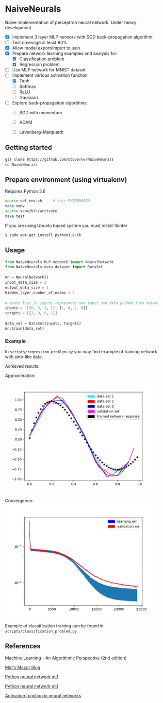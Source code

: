 NaiveNeurals
============

Naive implementation of perceptron neural network. Under heavy development.


- [X] Implement 3 layer MLP network with SGD back-propagation algorithm
- [ ] Test coverage at least 80%
- [X] Allow model export/import to json
- [X] Prepare network learning examples and analysis for:
    - [X] Classification problem
    - [X] Regression problem
- [ ] Use MLP network for MNIST dataset
- [ ] Implement various activation function
    - [x] Tanh
    - [ ] Softmax
    - [ ] ReLU
    - [ ] Gaussian
- [ ] Explore back-propagation algorithms:
    - [ ] SGD with momentum
    - [ ] ADAM
    - [ ] Levenberg-Marquardt



Getting started
---------------

```bash
git clone https://github.com/stovorov/NaiveNeurals
cd NaiveNeurals
```


Prepare environment (using virtualenv)
--------------------------------------

Requires Python 3.6

```bash
source set_env.sh     # sets PYTHONPATH
make venv
source venv/bin/activate
make test
```

If you are using Ubuntu based system you must install tkinter

```bash
$ sudo apt-get install python3.6-tk
```

Usage
-----

```python
from NaiveNeurals.MLP.network import NeuralNetwork
from NaiveNeurals.data.dataset import DataSet

nn = NeuralNetwork()
input_data_size = 2
output_data_size = 1
hidden_layer_number_of_nodes = 5

# every list in inputs represents one input and data pushed into network
inputs =  [[0, 0, 1, 1], [1, 0, 1, 0]]
targets = [[1, 0, 0, 1]]

data_set = DataSet(inputs, targets)
nn.train(data_set)
```

### Example

In ``scripts/regression_problem.py`` you may find example of training network with sine-like data.

Achieved results:

Approximation:
![Aproximation_sine](docs/graphs/sine_example.png)

Convergence:
![Convergence_sine](docs/graphs/sine_conv.png)

Example of classification training can be found in ``scripts/classification_problem.py``


References
----------

[Machine Learning - An Algorithmic Perspective (2nd edition)](https://www.amazon.com/Machine-Learning-Algorithmic-Perspective-Recognition/dp/1466583282/ref=dp_ob_title_bk)

[Mat's Mazur Blog](https://mattmazur.com/2015/03/17/a-step-by-step-backpropagation-example/)

[Python neural network pt.1](https://iamtrask.github.io/2015/07/12/basic-python-network/)

[Python neural network pt.1](https://iamtrask.github.io/2015/07/27/python-network-part2/)

[Activation function in neural networks](https://towardsdatascience.com/activation-functions-neural-networks-1cbd9f8d91d6)

